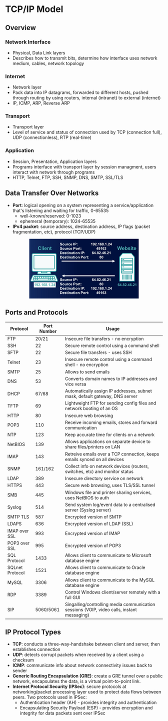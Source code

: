 # TCP/IP Model

## Overview
### Network Interface
* Physical, Data Link layers
* Describes how to transmit bits, determine how interface uses network medium, cables, network topology

### Internet
* Network layer
* Pack data into IP datagrams, forwarded to different hosts, pushed through routing by using routers, internal (intranet) to external (internet)
* IP, ICMP, ARP, Reverse ARP

### Transport
* Transport layer
* Level of service and status of connection used by TCP (connection full), UDP (connectionless), RTP (real-time)

### Application
* Session, Presentation, Application layers
* Programs interface with transport layer by session managment, users interact with network through programs
* HTTP, Telnet, FTP, SSH, SNMP, DNS, SMTP, SSL/TLS

## Data Transfer Over Networks
* **Port**: logical opening on a system representing a service/application that's listening and waiting for traffic, 0-65535
    * well-known/reserved: 0-1023
    * ephemeral (temporary): 1024-65535
* **IPv4 packet**: source address, destination address, IP flags (packet fragmentation, etc), protocol (TCP/UDP)

<p align="center">
    <img src="images/data transfer.png" width="350px" alt="data transfer">
</p>

## Ports and Protocols

| Protocol | Port Number | Usage |
| --- | --- | --- |
| FTP | 20/21 | Insecure file transfers - no encryption |
| SSH | 22 | Secure remote control using a command shell |
| SFTP | 22 | Secure file transfers - uses SSH |
| Telnet | 23 | Insecure remote control using a command shell - no encryption |
| SMTP | 25 | Allows to send emails |
| DNS | 53 | Converts domain names to IP addresses and vice versa |
| DHCP | 67/68 | Automatically assign IP addresses, subnet mask, default gateway, DNS server |
| TFTP | 69 | Lightweight FTP for sending config files and network booting of an OS |
| HTTP | 80 | Insecure web browsing |
| POP3 | 110 | Receive incoming emails, stores and forward communication |
| NTP | 123 | Keep accurate time for clients on a network |
| NetBIOS | 139 | Allows applications on separate device to share files/printers on LAN |
| IMAP | 143 | Retreive emails over a TCP connection, keeps emails synced on all devices |
| SNMP | 161/162 | Collect info on network devices (routers, switches, etc) and monitor status |
| LDAP | 389 | Insecure directory service on network |
| HTTPS | 443 | Secure web browsing, uses TLS/SSL tunnel |
| SMB | 445 | Windows file and printer sharing services, uses NetBIOS to auth |
| Syslog | 514 | Send system log/event data to a centralised server (Syslog server) |
| SMTP TLS | 587 | Encrypted version of SMTP |
| LDAPS | 636 | Encrypted version of LDAP (SSL) |
| IMAP over SSL | 993 | Encrypted version of IMAP |
| POP3 over SSL | 995 | Encrypted version of POP3 |
| SQL Protocol | 1433 | Allows client to communicate to Microsoft database engine | 
| SQLnet Protocol | 1521 | Allows client to communicate to Oracle database engine |
| MySQL | 3306 | Allows client to communicate to the MySQL database engine |
| RDP | 3389 | Control Windows client/server remotely with a full GUI |
| SIP | 5060/5061 | Singalling/controlling media communication sessions (VOIP, video calls, instant messaging) |

## IP Protocol Types
* **TCP**: conducts a three-way-handshake between client and server, then establishes connection
* **UDP**: detects corrupt packets when received by a client using a checksum
* **ICMP**: communicate info about network connectivity issues back to sender
* **Generic Routing Encapsulation (GRE)**: create a GRE tunnel over a public network, encapsulates the data, is a virtual point-to-point link.
* **Internet Protocol Security (IPSec)**: secure protocols at networking/packet processing layer used to protect data flows between peers. Two protocols used in IPSec: 
    * Authentication header (AH) - provides integrity and authentication
    * Encapsulating Security Payload (ESP) - provides encryption and integrity for data packets sent over IPSec